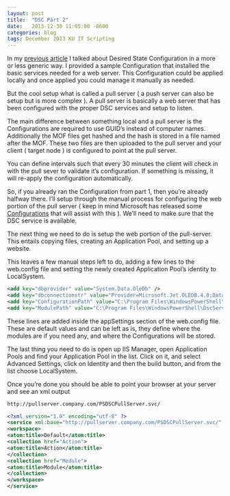 ```yaml
---
layout: post
title:  "DSC Part 2"
date:   2013-12-30 11:05:00 -0600
categories: blog
tags: December 2013 KU IT Scripting
---
```

In my [previous article](2013-12-30-dsc-part1.md) I talked about Desired State Configuration in a more or less generic way. I provided a sample Configuration that installed the basic services needed for a web server. This Configuration could be applied locally and once applied you could manage it manually as needed.

But the cool setup what is called a pull server ( a push server can also be setup but is more complex ). A pull server is basically a web server that has been configured with the proper DSC services and setup to listen.

The main difference between something local and a pull server is the Configurations are required to use GUID’s instead of computer names. Additionally the MOF files get hashed and the hash is stored in a file named after the MOF. These two files are then uploaded to the pull server and your client ( target node ) is configured to point at the pull server.

You can define intervals such that every 30 minutes the client will check in with the pull sever to validate it’s configuration. If something is missing, it will re-apply the configuration automatically.

So, if you already ran the Configuration from part 1, then you’re already halfway there. I’ll setup through the manual process for configuring the web portion of the pull server ( keep in mind Microsoft has released some [Configurations](http://gallery.technet.microsoft.com/site/search?f%5B0%5D.Type=Tag&f%5B0%5D.Value=DSC%20Resource%20Kit%20Wave-1&f%5B0%5D.Text=DSC%20Resource%20Kit%20Wave-1) that will assist with this ). We’ll need to make sure that the DSC service is available.

The next thing we need to do is setup the web portion of the pull-server. This entails copying files, creating an Application Pool, and setting up a website.

This leaves a few manual steps left to do, adding a few lines to the web.config file and setting the newly created Application Pool’s identity to LocalSystem.

``` xml
<add key="dbprovider" value="System.Data.OleDb" />
<add key="dbconnectionstr" value="Provider=Microsoft.Jet.OLEDB.4.0;Data Source=C:\Program Files\WindowsPowerShell\DscService\Devices.mdb;" />
<add key="ConfigurationPath" value="C:\Program Files\WindowsPowerShell\DscService\Configuration" />
<add key="ModulePath" value="C:\Program Files\WindowsPowerShell\DscService\Modules" />
```

These lines are added inside the appSettings section of the web.config file. These are default values and can be left as is, they define where the modules are if you need any, and where the Configurations will be stored.

The last thing you need to do is open up IIS Manager, open Application Pools and find your Application Pool in the list. Click on it, and select Advanced Settings, click on Identity and then the build button, and from the list choose LocalSystem.

Once you’re done you should be able to point your browser at your server and see an xml output

``` bash
http://pullserver.company.com/PSDSCPullServer.svc/
```

``` xml
<?xml version="1.0" encoding="utf-8" ?>
<service xml:base="http://pullserver.company.com/PSDSCPullServer.svc/" xmlns="http://www.w3.org/2007/app" xmlns:atom="http://www.w3.org/2005/Atom">
<workspace>
<atom:title>Default</atom:title>
<collection href="Action">
<atom:title>Action</atom:title>
</collection>
<collection href="Module">
<atom:title>Module</atom:title>
</collection>
</workspace>
</service>
```
